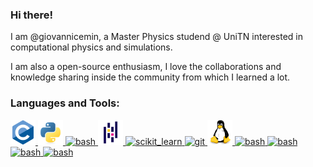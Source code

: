 ### Hi there!
I am @giovannicemin, a Master Physics studend @ UniTN interested in computational physics and simulations.

I am also a open-source enthusiasm, I love the collaborations and knowledge sharing inside the community from which I learned a lot.

<h3 align="left">Languages and Tools:</h3>
<p align="left"> 
  <a href="https://www.cprogramming.com/" target="_blank" rel="noreferrer"> 
  <img src="https://raw.githubusercontent.com/devicons/devicon/master/icons/c/c-original.svg" alt="c" width="40" height="40"/> </a> 
  
  <a href="https://www.python.org" target="_blank" rel="noreferrer"> 
  <img src="https://raw.githubusercontent.com/devicons/devicon/master/icons/python/python-original.svg" alt="python" width="40" height="40"/> </a> 
  
  <a href="https://jupyter.org/" target="_blank" rel="noreferrer"> 
  <img src = "https://www.vectorlogo.zone/logos/jupyter/jupyter-icon.svg" alt="bash" width="50" height="50"/> </a>

  <a href="https://pandas.pydata.org/" target="_blank" rel="noreferrer"> 
  <img src="https://raw.githubusercontent.com/devicons/devicon/2ae2a900d2f041da66e950e4d48052658d850630/icons/pandas/pandas-original.svg" alt="pandas" width="40" height="40"/> </a> 
  
  <a href="https://scikit-learn.org/" target="_blank" rel="noreferrer"> 
  <img src="https://upload.wikimedia.org/wikipedia/commons/0/05/Scikit_learn_logo_small.svg" alt="scikit_learn" width="40" height="40"/> </a> 

  <a href="https://git-scm.com/" target="_blank" rel="noreferrer"> 
  <img src="https://www.vectorlogo.zone/logos/git-scm/git-scm-icon.svg" alt="git" width="40" height="40"/> </a> 
  
  <a href="https://www.linux.org/" target="_blank" rel="noreferrer"> 
  <img src="https://raw.githubusercontent.com/devicons/devicon/master/icons/linux/linux-original.svg" alt="linux" width="40" height="40"/> </a> 
  
  <a href="https://www.gnu.org/software/bash/" target="_blank" rel="noreferrer"> 
  <img src="https://www.vectorlogo.zone/logos/gnu_bash/gnu_bash-icon.svg" alt="bash" width="50" height="50"/> </a> 
  
  <a href="https://www.gnu.org/software/emacs/emacs.html" target="_blank" rel="noreferrer"> 
  <img src="https://www.gnu.org/software/emacs/images/emacs.png" alt="bash" width="50" height="50"/> </a> 

  <a href="https://www.latex-project.org/" target="_blank" rel="noreferrer"> 
  <img src="https://upload.wikimedia.org/wikipedia/commons/thumb/9/92/LaTeX_logo.svg/150px-LaTeX_logo.svg.png" alt="bash" width="50" height="50"/> </a> 
  
  <a href="https://www.overleaf.com/" target="_blank" rel="noreferrer"> 
  <img src="https://cdn.overleaf.com/img/ol-brand/overleaf_og_logo.png" alt="bash" width="50" height="50"/> </a> 
  
</p>
